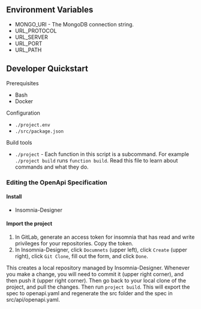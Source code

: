 ## Environment Variables

* MONGO_URI - The MongoDB connection string.
* URL_PROTOCOL
* URL_SERVER
* URL_PORT
* URL_PATH

## Developer Quickstart

Prerequisites

* Bash
* Docker

Configuration

* `./project.env`
* `./src/package.json`

Build tools

* `./project` - Each function in this script is a subcommand. For example `./project build` runs `function build`.
    Read this file to learn about commands and what they do.

### Editing the OpenApi Specification

#### Install

* Insomnia-Designer

#### Import the project

1. In GitLab, generate an access token for insomnia that has read and write privileges for your repositories. Copy the token.
2. In Insomnia-Designer, click `Documnets` (upper left), click `Create` (upper right), click `Git Clone`, fill out the form, and click `Done`.

This creates a local repository managed by Insomnia-Designer.
Whenever you make a change,
  you will need to commit it (upper right corner),
  and then push it (upper right corner).
Then go back to your local clone of the project, and pull the changes.
Then run `project build`. This will export the spec to openapi.yaml
  and regenerate the src folder
  and the spec in src/api/openapi.yaml.
